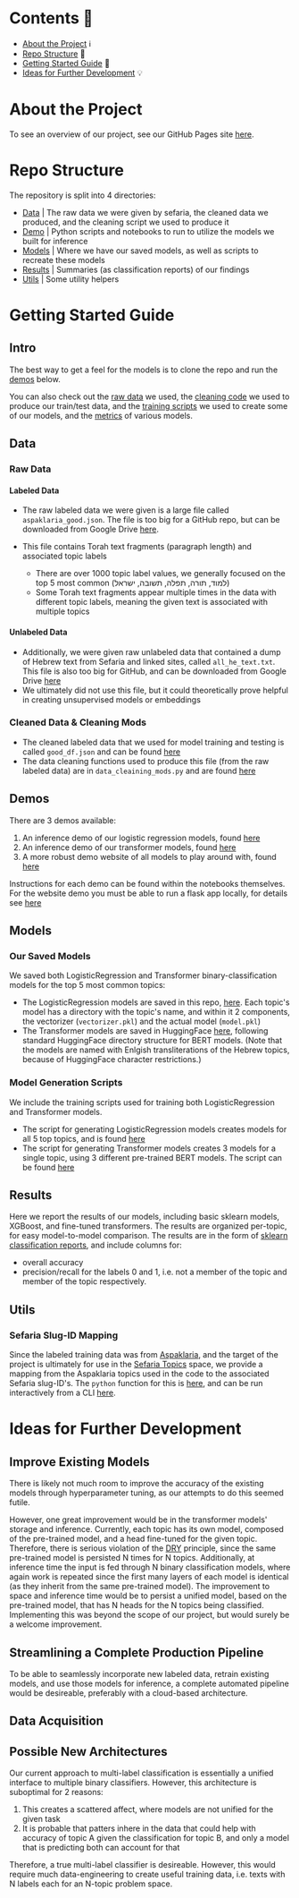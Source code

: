 # Contents :memo:
- [About the Project](#about-the-project) :information_source:
- [Repo Structure](#repo-structure) :bricks: 
- [Getting Started Guide](#getting-started-guide) :rocket:
- [Ideas for Further Development](#ideas-for-further-development) :bulb:

# About the Project
To see an overview of our project, see our GitHub Pages site [here](https://torahtexttopictagger.github.io/T4Project/).

# Repo Structure
The repository is split into 4 directories:

- [Data](#data) | The raw data we were given by sefaria, the cleaned data we produced, and the cleaning script we used to produce it
- [Demo](#demos) | Python scripts and notebooks to run to utilize the models we built for inference
- [Models](#models) | Where we have our saved models, as well as scripts to recreate these models
- [Results](#results) | Summaries (as classification reports) of our findings
- [Utils](#utils) | Some utility helpers

# Getting Started Guide

## Intro
The best way to get a feel for the models is to clone the repo and run the [demos](#demos) below. 

You can also check out the [raw data](#raw-data) we used, the [cleaning code](#cleaned-data--cleaning-mods) we used to produce our train/test data, and the [training scripts](#model-generation-scripts) we used to create some of our models, and the [metrics](#results) of various models.

## Data

### Raw Data
#### Labeled Data
- The raw labeled data we were given is a large file called `aspaklaria_good.json`. The file is too big for a GitHub repo, but can be downloaded from Google Drive [here](https://drive.google.com/file/d/1y7V0EAoozwltgtsvI-UcmugBs6fnZxsU/view?usp=share_link). 

- This file contains Torah text fragments (paragraph length) and associated topic labels
    - There are over 1000 topic label values, we generally focused on the top 5 most common (למוד, תורה, תפלה, תשובה, ישראל)
    - Some Torah text fragments appear multiple times in the data with different topic labels, meaning the given text is associated with multiple topics

#### Unlabeled Data

- Additionally, we were given raw unlabeled data that contained a dump of Hebrew text from Sefaria and linked sites, called `all_he_text.txt`.  This file is also too big for GitHub, and can be downloaded from Google Drive [here](https://drive.google.com/file/d/1rey81uAe7maZd7OBr9MOpiLzj4g6v0vO/view?usp=share_link)
- We ultimately did not use this file, but it could theoretically prove helpful in creating unsupervised models or embeddings

### Cleaned Data & Cleaning Mods

- The cleaned labeled data that we used for model training and testing is called `good_df.json` and can be found [here](Data/Cleaned%20Data/good_df.json)
- The data cleaning functions used to produce this file (from the raw labeled data) are in `data_cleaining_mods.py` and are found [here](Data/Cleaning_Mods/data_cleaning_mods.py)

## Demos
There are 3 demos available:
1. An inference demo of our logistic regression models, found [here](Demo/logistic_regression_inference_demo.ipynb)
2. An inference demo of our transformer models, found [here](Demo/transformer_inference_demo.ipynb)
3. A more robust demo website of all models to play around with, found [here](Demo/Demo_website.ipynb)

Instructions for each demo can be found within the notebooks themselves. For the website demo you must be able to run a flask app locally, for details see [here](https://flask.palletsprojects.com/en/2.2.x/quickstart/)

## Models

### Our Saved Models
We saved both LogisticRegression and Transformer binary-classification models for the top 5 most common topics:
- The LogisticRegression models are saved in this repo, [here](Models/Saved_Models/LogisticRegression/). Each topic's model has a directory with the topic's name, and within it 2 components, the vectorizer (`vectorizer.pkl`) and the actual model (`model.pkl`)
- The Transformer models are saved in HuggingFace [here](https://huggingface.co/t4-project), following standard HuggingFace directory structure for BERT models. (Note that the models are named with Enlgish transliterations of the Hebrew topics, because of HuggingFace character restrictions.)

### Model Generation Scripts
We include the training scripts used for training both LogisticRegression and Transformer models.
- The script for generating LogisticRegression models creates models for all 5 top topics, and is found [here](Models/Model%20Generation%20Scripts/Train_and_save_logistic_regression_models_for_all_topics.ipynb)
- The script for generating Transformer models creates 3 models for a single topic, using 3 different pre-trained BERT models. The script can be found [here](Models/Model%20Generation%20Scripts/Train_and_save_transformer_models_for_single_topic.ipynb)

## Results
Here we report the results of our models, including basic sklearn models, XGBoost, and fine-tuned transformers. The results are organized per-topic, for easy model-to-model comparison. The results are in the form of [sklearn classification reports](https://scikit-learn.org/stable/modules/generated/sklearn.metrics.classification_report.html), and include columns for:
- overall accuracy
- precision/recall for the labels 0 and 1, i.e. not a member of the topic and member of the topic respectively.

## Utils
### Sefaria Slug-ID Mapping
Since the labeled training data was from [Aspaklaria](https://www.aspaklaria.info/), and the target of the project is ultimately for use in the [Sefaria Topics](https://www.sefaria.org/topics) space, we provide a mapping from the Aspaklaria topics used in the code to the associated Sefaria slug-ID's. The `python` function for this is [here](Utils/topic_to_slug/convert_topics_to_sefaria_ids.py), and can be run interactively from a CLI [here](Utils/topic_to_slug/convert_topics_to_sefaria_ids_interactive.py).

# Ideas for Further Development

## Improve Existing Models
There is likely not much room to improve the accuracy of the existing models through hyperparameter tuning, as our attempts to do this seemed futile.

However, one great improvement would be in the transformer models' storage and inference. Currently, each topic has its own model, composed of the pre-trained model, and a head fine-tuned for the given topic. Therefore, there is serious violation of the [DRY](https://en.wikipedia.org/wiki/Don%27t_repeat_yourself) principle, since the same pre-trained model is persisted N times for N topics. Additionally, at inference time the input is fed through N binary classification models, where again work is repeated since the first many layers of each model is identical (as they inherit from the same pre-trained model). The improvement to space and inference time would be to persist a unified model, based on the pre-trained model, that has N heads for the N topics being classified. Implementing this was beyond the scope of our project, but would surely be a welcome improvement.

## Streamlining a Complete Production Pipeline
To be able to seamlessly incorporate new labeled data, retrain existing models, and use those models for inference, a complete automated pipeline would be desireable, preferably with a cloud-based architecture.

## Data Acquisition


## Possible New Architectures
Our current approach to multi-label classification is essentially a unified interface to multiple binary classifiers. However, this architecture is suboptimal for 2 reasons:
1. This creates a scattered affect, where models are not unified for the given task
2. It is probable that patters inhere in the data that could help with accuracy of topic A given the classification for topic B, and only a model that is predicting both can account for that

Therefore, a true multi-label classifier is desireable. However, this would require much data-engineering to create useful training data, i.e. texts with N labels each for an N-topic problem space.


